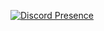 [![Discord Presence](https://lanyard.cnrad.dev/api/485414045516562443)](https://discord.com/users/485414045516562443)
